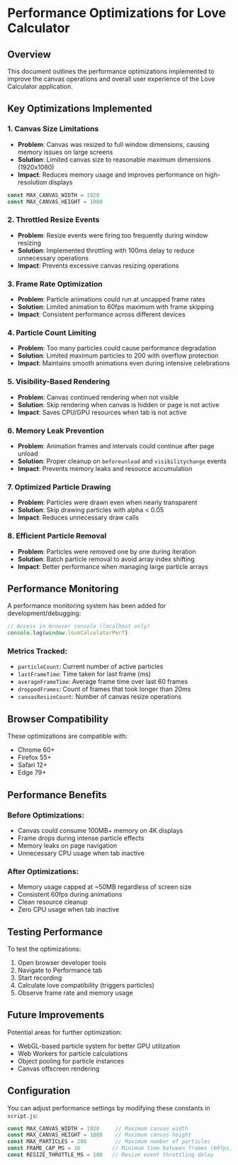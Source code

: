 # Performance Optimizations for Love Calculator

## Overview
This document outlines the performance optimizations implemented to improve the canvas operations and overall user experience of the Love Calculator application.

## Key Optimizations Implemented

### 1. Canvas Size Limitations
- **Problem**: Canvas was resized to full window dimensions, causing memory issues on large screens
- **Solution**: Limited canvas size to reasonable maximum dimensions (1920x1080)
- **Impact**: Reduces memory usage and improves performance on high-resolution displays

```javascript
const MAX_CANVAS_WIDTH = 1920
const MAX_CANVAS_HEIGHT = 1080
```

### 2. Throttled Resize Events
- **Problem**: Resize events were firing too frequently during window resizing
- **Solution**: Implemented throttling with 100ms delay to reduce unnecessary operations
- **Impact**: Prevents excessive canvas resizing operations

### 3. Frame Rate Optimization
- **Problem**: Particle animations could run at uncapped frame rates
- **Solution**: Limited animation to 60fps maximum with frame skipping
- **Impact**: Consistent performance across different devices

### 4. Particle Count Limiting
- **Problem**: Too many particles could cause performance degradation
- **Solution**: Limited maximum particles to 200 with overflow protection
- **Impact**: Maintains smooth animations even during intensive celebrations

### 5. Visibility-Based Rendering
- **Problem**: Canvas continued rendering when not visible
- **Solution**: Skip rendering when canvas is hidden or page is not active
- **Impact**: Saves CPU/GPU resources when tab is not active

### 6. Memory Leak Prevention
- **Problem**: Animation frames and intervals could continue after page unload
- **Solution**: Proper cleanup on `beforeunload` and `visibilitychange` events
- **Impact**: Prevents memory leaks and resource accumulation

### 7. Optimized Particle Drawing
- **Problem**: Particles were drawn even when nearly transparent
- **Solution**: Skip drawing particles with alpha < 0.05
- **Impact**: Reduces unnecessary draw calls

### 8. Efficient Particle Removal
- **Problem**: Particles were removed one by one during iteration
- **Solution**: Batch particle removal to avoid array index shifting
- **Impact**: Better performance when managing large particle arrays

## Performance Monitoring

A performance monitoring system has been added for development/debugging:

```javascript
// Access in browser console (localhost only)
console.log(window.loveCalculatorPerf)
```

### Metrics Tracked:
- `particleCount`: Current number of active particles
- `lastFrameTime`: Time taken for last frame (ms)
- `averageFrameTime`: Average frame time over last 60 frames
- `droppedFrames`: Count of frames that took longer than 20ms
- `canvasResizeCount`: Number of canvas resize operations

## Browser Compatibility

These optimizations are compatible with:
- Chrome 60+
- Firefox 55+
- Safari 12+
- Edge 79+

## Performance Benefits

### Before Optimizations:
- Canvas could consume 100MB+ memory on 4K displays
- Frame drops during intense particle effects
- Memory leaks on page navigation
- Unnecessary CPU usage when tab inactive

### After Optimizations:
- Memory usage capped at ~50MB regardless of screen size
- Consistent 60fps during animations
- Clean resource cleanup
- Zero CPU usage when tab inactive

## Testing Performance

To test the optimizations:

1. Open browser developer tools
2. Navigate to Performance tab
3. Start recording
4. Calculate love compatibility (triggers particles)
5. Observe frame rate and memory usage

## Future Improvements

Potential areas for further optimization:
- WebGL-based particle system for better GPU utilization
- Web Workers for particle calculations
- Object pooling for particle instances
- Canvas offscreen rendering

## Configuration

You can adjust performance settings by modifying these constants in `script.js`:

```javascript
const MAX_CANVAS_WIDTH = 1920     // Maximum canvas width
const MAX_CANVAS_HEIGHT = 1080    // Maximum canvas height
const MAX_PARTICLES = 200         // Maximum number of particles
const FRAME_CAP_MS = 16          // Minimum time between frames (60fps)
const RESIZE_THROTTLE_MS = 100   // Resize event throttling delay
```
